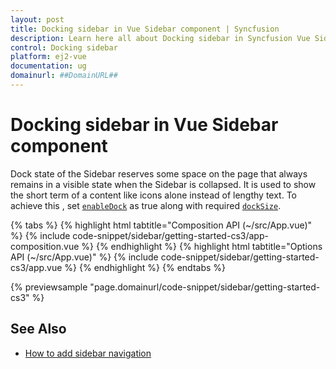 ```yaml
---
layout: post
title: Docking sidebar in Vue Sidebar component | Syncfusion
description: Learn here all about Docking sidebar in Syncfusion Vue Sidebar component of Syncfusion Essential JS 2 and more.
control: Docking sidebar 
platform: ej2-vue
documentation: ug
domainurl: ##DomainURL##
---
```


# Docking sidebar in Vue Sidebar component

Dock state of the Sidebar reserves some space on the page that always remains in a visible state when the Sidebar is collapsed. It is used to show the short term of a content like icons alone instead of lengthy text. To achieve this , set [`enableDock`](https://ej2.syncfusion.com/vue/documentation/api/sidebar/#enabledock) as true along with required [`dockSize`](https://ej2.syncfusion.com/vue/documentation/api/sidebar/#docksize).

{% tabs %}
{% highlight html tabtitle="Composition API (~/src/App.vue)" %}
{% include code-snippet/sidebar/getting-started-cs3/app-composition.vue %}
{% endhighlight %}
{% highlight html tabtitle="Options API (~/src/App.vue)" %}
{% include code-snippet/sidebar/getting-started-cs3/app.vue %}
{% endhighlight %}
{% endtabs %}
        
{% previewsample "page.domainurl/code-snippet/sidebar/getting-started-cs3" %}

## See Also

* [How to add sidebar navigation](./how-to/sidebar-with-treeview)